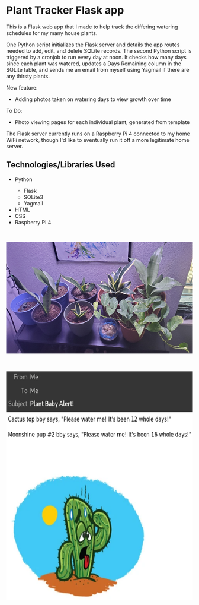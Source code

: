 <h1>Plant Tracker Flask app</h1>

<p>
This is a Flask web app that I made to help track the differing watering schedules for my many house plants.
</p>
<p>
One Python script initializes the Flask server and details the app routes needed to add, edit, and delete SQLite records. The second Python
script is triggered by a cronjob to run every day at noon. It checks how many days since each plant was watered, updates a Days Remaining 
column in the SQLite table, and sends me an email from myself using Yagmail if there are any thirsty plants.

New feature:
- Adding photos taken on watering days to view growth over time

To Do:
- Photo viewing pages for each individual plant, generated from template
</p>
<p>
The Flask server currently runs on a Raspberry Pi 4 connected to my home WiFi network, though I'd like to eventually run it off a more legitimate 
home server.
</p>

<h2>Technologies/Libraries Used</h2>
<ul>
	<li>Python</li>
	<ul>
		<li>Flask</li>
		<li>SQLite3</li>
		<li>Yagmail</li>
	</ul>
        <li>HTML</li>
        <li>CSS</li>
        <li>Raspberry Pi 4</li>
</ul>



<br>
<p align="center">
  <img width="600" height="300" src="/static/20221024.jpg">
</p>
<br>
<p align="center">
  <img width="597" height="616" src="/static/plantEmail.png">
</p>
